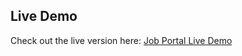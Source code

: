 ## Live Demo
Check out the live version here: [Job Portal Live Demo]( https://hirred-lime.vercel.app/)
 
